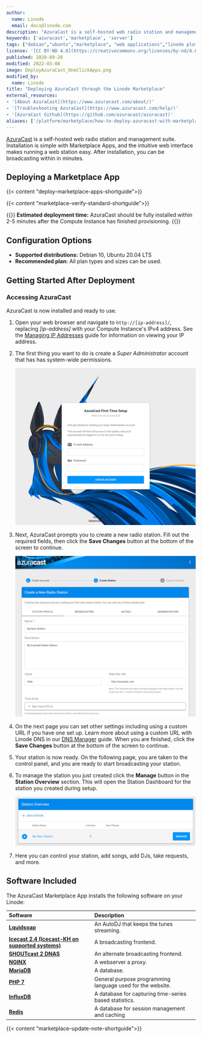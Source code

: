 ```yaml
---
author:
  name: Linode
  email: docs@linode.com
description: "AzuraCast is a self-hosted web radio station and management suite. Follow this guide to deploy AzuraCast on Linode using Marketplace Apps."
keywords: ['azuracast','marketplace', 'server']
tags: ["debian","ubuntu","marketplace", "web applications","linode platform", "cloud manager"]
license: '[CC BY-ND 4.0](https://creativecommons.org/licenses/by-nd/4.0)'
published: 2020-09-28
modified: 2022-03-08
image: DeployAzuraCast_OneClickApps.png
modified_by:
  name: Linode
title: "Deploying AzuraCast through the Linode Marketplace"
external_resources:
- '[About AzuraCast](https://www.azuracast.com/about/)'
- '[Troubleshooting AzuraCast](https://www.azuracast.com/help/)'
- '[AzuraCast Github](https://github.com/azuracast/azuracast)'
aliases: ['/platform/marketplace/how-to-deploy-azuracast-with-marketplace-apps/', '/platform/one-click/how-to-deploy-azuracast-with-one-click-apps/','/guides/how-to-deploy-azuracast-with-one-click-apps/','/guides/how-to-deploy-azuracast-with-marketplace-apps/','/guides/deploy-azuracast-with-one-click-apps/','/platform/one-click/deploy-azuracast-with-one-click-apps/','/guides/azuracast-marketplace-app/']
---
```


[AzuraCast](https://www.azuracast.com) is a self-hosted web radio station and management suite. Installation is simple with Marketplace Apps, and the intuitive web interface makes running a web station easy. After installation, you can be broadcasting within in minutes.

## Deploying a Marketplace App

{{< content "deploy-marketplace-apps-shortguide">}}

{{< content "marketplace-verify-standard-shortguide">}}

{{<note>}}
**Estimated deployment time:** AzuraCast should be fully installed within 2-5 minutes after the Compute Instance has finished provisioning.
{{</note>}}

## Configuration Options

- **Supported distributions:** Debian 10, Ubuntu 20.04 LTS
- **Recommended plan:** All plan types and sizes can be used.

## Getting Started After Deployment

### Accessing AzuraCast

AzuraCast is now installed and ready to use.

1.  Open your web browser and navigate to `http://[ip-address]/`, replacing *[ip-address]* with your Compute Instance's IPv4 address. See the [Managing IP Addresses](/docs/guides/managing-ip-addresses/) guide for information on viewing your IP address.

1.  The first thing you want to do is create a *Super Administrator* account that has has system-wide permissions.

    !["AzuraCast Setup Account"](azuracast-setup-account.png "AzuraCast Setup Account")

1.  Next, AzuraCast prompts you to create a new radio station. Fill out the required fields, then click the **Save Changes** button at the bottom of the screen to continue.

    !["AzuraCast Create Station"](azuracast-create-station.png "AzuraCast Create Station")

1.  On the next page you can set other settings including using a custom URL if you have one set up. Learn more about using a custom URL with Linode DNS in our [DNS Manager](/docs/guides/dns-manager/) guide. When you are finished, click the **Save Changes** button at the bottom of the screen to continue.

1.  Your station is now ready. On the following page, you are taken to the control panel, and you are ready to start broadcasting your station.

1.  To manage the station you just created click the **Manage** button in the **Station Overview** section. This will open the Station Dashboard for the station you created during setup.

    !["AzuraCast Manage Station"](azuracast-manage-station.png "AzuraCast Manage Station")

1.  Here you can control your station, add songs, add DJs, take requests, and more.

## Software Included

The AzuraCast Marketplace App installs the following software on your Linode:

| **Software** | **Description** |
|:--------------|:------------|
| [**Lquidsoap**](https://www.liquidsoap.info/) | An AutoDJ that keeps the tunes streaming.|
| [**Icecast 2.4 (Icecast-KH on supported systems)**](https://icecast.org/) | A broadcasting frontend. |
| [**SHOUTcast 2 DNAS**](http://wiki.shoutcast.com/wiki/SHOUTcast_DNAS_Server_2) | An alternate broadcasting frontend. |
| [**NGINX**](https://www.nginx.com/) | A webserver a proxy. |
| [**MariaDB**](https://mariadb.org/) | A database. |
| [**PHP 7**](https://secure.php.net/) | General purpose programming language used for the website. |
| [**InfluxDB**](https://www.influxdata.com/) | A database for capturing time-series based statistics. |
| [**Redis**](https://redis.io/) | A database for session management and caching |

{{< content "marketplace-update-note-shortguide">}}
